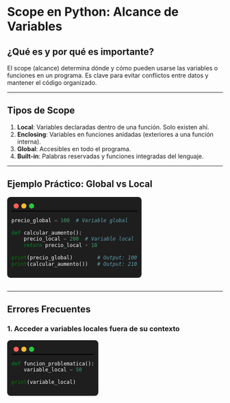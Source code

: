 # Scope en Python: Alcance de Variables  

## ¿Qué es y por qué es importante?  
El scope (alcance) determina dónde y cómo pueden usarse las variables o funciones en un programa. Es clave para evitar conflictos entre datos y mantener el código organizado.  

---

## Tipos de Scope  
1. **Local**: Variables declaradas dentro de una función. Solo existen ahí.  
2. **Enclosing**: Variables en funciones anidadas (exteriores a una función interna).  
3. **Global**: Accesibles en todo el programa.  
4. **Built-in**: Palabras reservadas y funciones integradas del lenguaje.  

---

## Ejemplo Práctico: Global vs Local  

<div style="background: #1E1E1E; padding: 10px; border-radius: 8px; width: fit-content; font-family: monospace; color: white;">
  <div style="display: flex; gap: 6px; padding: 5px;">
    <span style="width: 12px; height: 12px; background: #FF5F57; border-radius: 50%; display: inline-block;"></span>
    <span style="width: 12px; height: 12px; background: #FFBD2E; border-radius: 50%; display: inline-block;"></span>
    <span style="width: 12px; height: 12px; background: #27C93F; border-radius: 50%; display: inline-block;"></span>
  </div>
  <hr style="border: 1px solid black; background: none; margin:0; padding:0;  height: 0px; ">

```python
precio_global = 100  # Variable global

def calcular_aumento():
    precio_local = 200  # Variable local
    return precio_local + 10

print(precio_global)        # Output: 100
print(calcular_aumento())   # Output: 210
```
</div>
<br>  

---

## Errores Frecuentes  

### 1. Acceder a variables locales fuera de su contexto  
<div style="background: #1E1E1E; padding: 10px; border-radius: 8px; width: fit-content; font-family: monospace; color: white;">
  <div style="display: flex; gap: 6px; padding: 5px;">
    <span style="width: 12px; height: 12px; background: #FF5F57; border-radius: 50%; display: inline-block;"></span>
    <span style="width: 12px; height: 12px; background: #FFBD2E; border-radius: 50%; display: inline-block;"></span>
    <span style="width: 12px; height: 12px; background: #27C93F; border-radius: 50%; display: inline-block;"></span>
  </div>
  <hr style="border: 1px solid black; background: none; margin:0; padding:0;  height: 0px; ">

```python
def funcion_problematica():
    variable_local = 50

print(variable_local)
```
</div>
<br>  